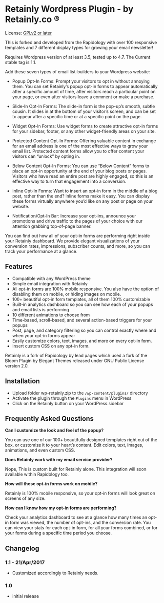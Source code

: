 # Retainly Wordpress Plugin - by Retainly.co &reg; 

License: [GPLv2 or later](http://www.gnu.org/licenses/gpl-2.0.html)

This is forked and developed from the Rapidology with over 100 responsive templates and 7 different display 
types for growing your email newsletter!

Requires Wordpress version of at least 3.5, tested up to 4.7. The
Current stable tag is 1.1.


Add these seven types of email list-builders to your Wordpress website:

*	Popup Opt-In Forms: Prompt your visitors to opt in without annoying them. You can set Retainly’s popup opt-in forms to appear automatically after a specific amount of time, after visitors reach a particular point on your page, or even after visitors leave a comment or make a purchase.

*	Slide-In Opt-In Forms: The slide-in form is the pop-up’s smooth, subtle cousin. It slides in at the bottom of your visitor’s screen, and can be set to appear after a specific time or at a specific point on the page.

*	Widget Opt-In Forms: Use widget forms to create attractive opt-in forms for your sidebar, footer, or any other widget-friendly areas on your site.

*	Protected Content Opt-In Forms: Offering valuable content in exchange for an email address is one of the most effective ways to grow your email list. Protected content forms allow you to offer content your visitors can “unlock” by opting in.

*	Below Content Opt-In Forms: You can use “Below Content” forms to place an opt-in opportunity at the end of your blog posts or pages. Visitors who have read an entire post are highly engaged, so this is an effective way to turn that engagement into a conversion.

*	Inline Opt-In Forms: Want to insert an opt-in form in the middle of a blog post, rather than the end? Inline forms make it easy. You can display these forms virtually anywhere you’d like on any post or page on your website.

*	Notification/Opt-In Bar:  Increase your opt-ins, announce your promotions and drive traffic to the pages of your choice with our attention grabbing top-of-page banner.  

You can find out how all of your opt-in forms are performing right inside your Retainly dashboard. We provide elegant visualizations of your conversion rates, impressions, subscriber counts, and more, so you can track your performance at a glance.


## Features

*	Compatible with any WordPress theme
*	Simple email integration with Retainly
*	All opt-in forms are 100% mobile responsive. You also have the option of disabling them on mobile, or hiding images on mobile.
*	100+ beautiful opt-in form templates, all of them 100% customizable
*	Built-in analytics dashboard so you can see how each of your popups and email lists is performing
*	10 different animations to choose from
*	Time-based, scroll-based, and several action-based triggers for your popups
*	Post, page, and category filtering so you can control exactly where and when your opt-in forms appear
*	Easily customize colors, text, images, and more on every opt-in form.
*	Insert custom CSS on any opt-in form.

Retainly is a fork of Rapidology by lead pages which used a fork of the Bloom Plugin by Elegant Themes released under GNU Public License version 2.0.

## Installation

*	Upload folder wp-retainly.zip to the `/wp-content/plugins/` directory
*	Activate the plugin through the `Plugins` menu in WordPress
*	Click on the Retainly button on your WordPress sidebar

## Frequently Asked Questions

**Can I customize the look and feel of the popup?**

You can use one of our 100+ beautifully designed templates right out of the box, or customize it to your heart’s content. Edit colors, text, images, animations, and even custom CSS.

**Does Retainly work with my email service provider?**

Nope, This is custom built for Retainly alone. This integration will soon available within Rapidology too.

**How will these opt-in forms work on mobile?**

Retainly is 100% mobile responsive, so your opt-in forms will look great on screens of any size.

**How can I know how my opt-in forms are performing?**

Check your analytics dashboard to see at a glance how many times an opt-in form was viewed, the number of opt-ins, and the conversion rate. You can view your stats for each opt-in form, for all your forms combined, or for your forms during a specific time period you choose.

## Changelog

### 1.1 - 21/Apr/2017
*	Customized accordingly to Retainly needs.


### 1.0
*	initial release
